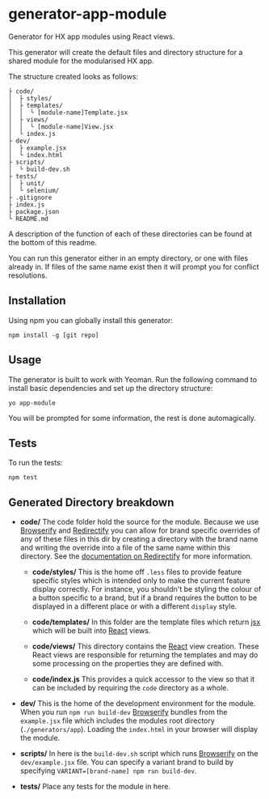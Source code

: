 # generator-app-module
Generator for HX app modules using React views.

This generator will create the default files and directory structure for a shared module for the modularised HX app.

The structure created looks as follows:
```
├ code/
│  ├ styles/
│  ├ templates/
│  │  └ [module-name]Template.jsx 
│  ├ views/
│  │  └ [module-name]View.jsx
│  └ index.js
├ dev/
│  ├ example.jsx
│  └ index.html
├ scripts/
│  └ build-dev.sh
├ tests/
│  ├ unit/
│  └ selenium/
├ .gitignore
├ index.js
├ package.json
└ README.md
```
A description of the function of each of these directories can be found at the bottom of this readme.

You can run this generator either in an empty directory, or one with files already in. If files of the same name exist
then it will prompt you for conflict resolutions.

## Installation
Using npm you can globally install this generator:

`npm install -g [git repo]`

## Usage
The generator is built to work with Yeoman. Run the following command to install basic dependencies and set up the directory structure:

`yo app-module`

You will be prompted for some information, the rest is done automagically.

## Tests
To run the tests:

`npm test`

## Generated Directory breakdown
* **code/**
The code folder hold the source for the module. Because we use [Browserify](http://browserify.org/) and 
[Redirectify](https://www.npmjs.com/package/redirectify) you can allow for brand specific overrides of any of 
these files in this dir by creating a directory with the brand name and writing the override into a
file of the same name within this directory. See the 
[documentation on Redirectify](https://www.npmjs.com/package/redirectify) for more information.

    * **code/styles/**
This is the home off `.less` files to provide feature specific styles which is intended only to make the current feature
display correctly. For instance, you shouldn't be styling the colour of a button specific to a brand, but if a brand
requires the button to be displayed in a different place or with a different `display` style.

    * **code/templates/**
In this folder are the template files which return [jsx](http://facebook.github.io/react/docs/jsx-in-depth.html) 
which will be built into [React](http://facebook.github.io/react/) views.

    * **code/views/**
This directory contains the [React](http://facebook.github.io/react/) view creation. These React views are responsible
for returning the templates and may do some processing on the properties they are defined with.

    * **code/index.js**
This provides a quick accessor to the view so that it can be included by requiring the `code` directory as a whole.

* **dev/**
This is the home of the development environment for the module. When you run `npm run build-dev` 
[Browserify](http://browserify.org/) bundles from the `example.jsx` file which includes the modules root directory
(`./generators/app`). Loading the `index.html` in your browser will display the module.


* **scripts/**
In here is the `build-dev.sh` script which runs [Browserify](http://browserify.org/) on the `dev/example.jsx` file.
You can specify a variant brand to build by specifying `VARIANT=[brand-name] npm run build-dev`.


* **tests/**
Place any tests for the module in here.